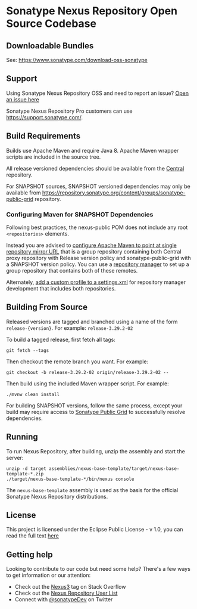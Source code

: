 <!--

    Sonatype Nexus (TM) Open Source Version
    Copyright (c) 2008-present Sonatype, Inc.
    All rights reserved. Includes the third-party code listed at http://links.sonatype.com/products/nexus/oss/attributions.

    This program and the accompanying materials are made available under the terms of the Eclipse Public License Version 1.0,
    which accompanies this distribution and is available at http://www.eclipse.org/legal/epl-v10.html.

    Sonatype Nexus (TM) Professional Version is available from Sonatype, Inc. "Sonatype" and "Sonatype Nexus" are trademarks
    of Sonatype, Inc. Apache Maven is a trademark of the Apache Software Foundation. M2eclipse is a trademark of the
    Eclipse Foundation. All other trademarks are the property of their respective owners.

-->
# Sonatype Nexus Repository Open Source Codebase 

## Downloadable Bundles

 See: https://www.sonatype.com/download-oss-sonatype

## Support

Using Sonatype Nexus Repository OSS and need to report an issue? [Open an issue here](https://github.com/sonatype/nexus-public/issues)

Sonatype Nexus Repository Pro customers can use https://support.sonatype.com/.
 
## Build Requirements

Builds use Apache Maven and require Java 8. Apache Maven wrapper scripts are included in the source tree.

All release versioned dependencies should be available from the [Central](https://repo1.maven.org/maven2/) repository.

For SNAPSHOT sources, SNAPSHOT versioned dependencies may only be available from https://repository.sonatype.org/content/groups/sonatype-public-grid repository.

### Configuring Maven for SNAPSHOT Dependencies

Following best practices, the nexus-public POM does not include any root `<repositories>` elements.
    
Instead you are advised to [configure Apache Maven to point at single repository mirror URL](https://maven.apache.org/guides/mini/guide-mirror-settings.html#using-a-single-repository) that is a group repository containing both Central proxy repository with Release version policy and sonatype-public-grid with a SNAPSHOT version policy. You can use a [repository manager](https://www.sonatype.org/nexus/go/) to set up a group repository that contains both of these remotes.

Alternately, [add a custom profile to a settings.xml](https://maven.apache.org/guides/mini/guide-multiple-repositories.html) for repository manager development that includes both repositories.

## Building From Source

Released versions are tagged and branched using a name of the form `release-{version}`. For example: `release-3.29.2-02`

To build a tagged release, first fetch all tags:

```shell
git fetch --tags
```

Then checkout the remote branch you want. For example:

```shell
git checkout -b release-3.29.2-02 origin/release-3.29.2-02 --
```

Then build using the included Maven wrapper script. For example:

```shell
./mvnw clean install
```

For building SNAPSHOT versions, follow the same process, except your build may require access to [Sonatype Public Grid](https://repository.sonatype.org/content/groups/sonatype-public-grid) to successfully resolve dependencies.

## Running

To run Nexus Repository, after building, unzip the assembly and start the server:

    unzip -d target assemblies/nexus-base-template/target/nexus-base-template-*.zip
    ./target/nexus-base-template-*/bin/nexus console

The `nexus-base-template` assembly is used as the basis for the official Sonatype Nexus Repository distributions.

## License

This project is licensed under the Eclipse Public License - v 1.0, you can read the full text [here](LICENSE.txt)

## Getting help

Looking to contribute to our code but need some help? There's a few ways to get information or our attention:

* Check out the [Nexus3](http://stackoverflow.com/questions/tagged/nexus3) tag on Stack Overflow
* Check out the [Nexus Repository User List](https://groups.google.com/a/glists.sonatype.com/forum/?hl=en#!forum/nexus-users)
* Connect with [@sonatypeDev](https://twitter.com/sonatypeDev) on Twitter
